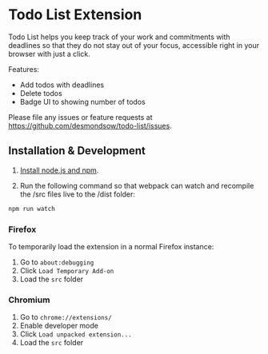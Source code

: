 # Todo List Extension

Todo List helps you keep track of your work and commitments with deadlines so that they do not stay out of your focus, accessible right in your browser with just a click.

Features:

- Add todos with deadlines
- Delete todos
- Badge UI to showing number of todos 

Please file any issues or feature requests at https://github.com/desmondsow/todo-list/issues.

## Installation & Development
1. [Install node.js and npm](https://docs.npmjs.com/downloading-and-installing-node-js-and-npm).

2. Run the following command so that webpack can watch and recompile the /src files live to the /dist folder:

```sh
npm run watch
```

### Firefox

<!-- To run the extension with live reloading in a clean Firefox instance, run the following command in a separate terminal:

```sh
web-ext run
``` -->

To temporarily load the extension in a normal Firefox instance:

1. Go to `about:debugging`
2. Click `Load Temporary Add-on`
3. Load the `src` folder

### Chromium

1. Go to `chrome://extensions/`
2. Enable developer mode
3. Click `Load unpacked extension...`
4. Load the `src` folder
